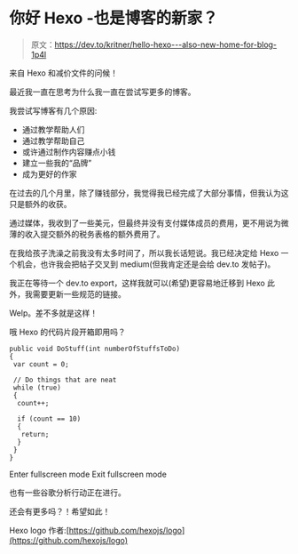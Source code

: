 # 你好 Hexo -也是博客的新家？

> 原文：<https://dev.to/kritner/hello-hexo---also-new-home-for-blog-1p4l>

来自 Hexo 和减价文件的问候！

最近我一直在思考为什么我一直在尝试写更多的博客。

我尝试写博客有几个原因:

*   通过教学帮助人们
*   通过教学帮助自己
*   或许通过制作内容赚点小钱
*   建立一些我的“品牌”
*   成为更好的作家

在过去的几个月里，除了赚钱部分，我觉得我已经完成了大部分事情，但我认为这只是额外的收获。

通过媒体，我收到了一些美元，但最终并没有支付媒体成员的费用，更不用说为微薄的收入提交额外的税务表格的额外费用了。

在我给孩子洗澡之前我没有太多时间了，所以我长话短说。我已经决定给 Hexo 一个机会，也许我会把帖子交叉到 medium(但我肯定还是会给 dev.to 发帖子)。

我正在等待一个 dev.to export，这样我就可以(希望)更容易地迁移到 Hexo 此外，我需要更新一些规范的链接。

Welp。差不多就是这样！

哦 Hexo 的代码片段开箱即用吗？

```
public void DoStuff(int numberOfStuffsToDo)
{
 var count = 0;

 // Do things that are neat
 while (true) 
 {
  count++;

  if (count == 10) 
  {
   return;
  }
 }
} 
```

Enter fullscreen mode Exit fullscreen mode

也有一些谷歌分析行动正在进行。

还会有更多吗？！希望如此！

Hexo logo 作者:[https://github.com/hexojs/logo](https://github.com/hexojs/logo)